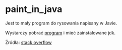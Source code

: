 # paint_in_java
Jest to mały program do rysowania napisany w Javie.

Wystarczy pobrać [program](out/artifacts/paint_jar/paint.jar) i mieć zainstalowane jdk.

Źródła: [stack overflow](https://stackoverflow.com/questions/16909375/multiple-problems-regarding-java-paint-program-while-painting)
